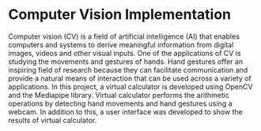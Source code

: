 # Computer Vision Implementation 
Computer vision (CV) is a field of artificial intelligence (AI) that enables computers and systems to 
derive meaningful information from digital images, videos and other visual inputs. One of the applications of CV 
is studying the movements and gestures of hands. Hand gestures offer an inspiring field of research because 
they can facilitate communication and provide a natural means of interaction that can be used across a variety 
of applications. In this project, a virtual calculator is developed using OpenCV and the Mediapipe library. Virtual 
calculator performs the arithmetic operations by detecting hand movements and hand gestures using a webcam. 
In addition to this, a user interface was developed to show the results of virtual calculator.
